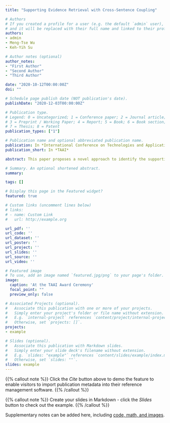 ```yaml
---
title: "Supporting Evidence Retrieval with Cross-Sentence Coupling"

# Authors
# If you created a profile for a user (e.g. the default `admin` user), write the username (folder name) here 
# and it will be replaced with their full name and linked to their profile.
authors:
- admin
- Meng-Tse Wu
- Keh-Yih Su

# Author notes (optional)
author_notes:
- "First Author"
- "Second Author"
- "Third Author"

date: "2020-10-12T00:00:00Z"
doi: ""

# Schedule page publish date (NOT publication's date).
publishDate: "2020-12-03T00:00:00Z"

# Publication type.
# Legend: 0 = Uncategorized; 1 = Conference paper; 2 = Journal article;
# 3 = Preprint / Working Paper; 4 = Report; 5 = Book; 6 = Book section;
# 7 = Thesis; 8 = Patent
publication_types: ["1"]

# Publication name and optional abbreviated publication name.
publication: In *International Conference on Technologies and Applications of Artificial Intelligence*
publication_short: In *TAAI*

abstract: This paper proposes a novel approach to identify the supporting evidence (SE) sentence (within a related document) that has low lexicon recall rate with the given question passage. Previous approaches such as BERT mainly identify SE sentences via implic- itly measuring the text similarity between the question and each sentence in the related document. However, some SE sentences possess low recall rates because they have low word-overlapping with the question text. This situation frequently occurs when the complete information crosses more than one sentence. We thus propose a novel model that incorporates cross-sentence coupling between adjacent sentences. The experiments conducted on a Chinese QA data-set show the proposed model has made 2.1% EM improvement comparing with BERT baseline.

# Summary. An optional shortened abstract.
summary: 

tags: []

# Display this page in the Featured widget?
featured: true

# Custom links (uncomment lines below)
# links:
# - name: Custom Link
#   url: http://example.org

url_pdf: ''
url_code: ''
url_dataset: ''
url_poster: ''
url_project: ''
url_slides: ''
url_source: ''
url_video: ''

# Featured image
# To use, add an image named `featured.jpg/png` to your page's folder. 
image: 
  caption: 'At the TAAI Award Ceremony'
  focal_point: ""
  preview_only: false

# Associated Projects (optional).
#   Associate this publication with one or more of your projects.
#   Simply enter your project's folder or file name without extension.
#   E.g. `internal-project` references `content/project/internal-project/index.md`.
#   Otherwise, set `projects: []`.
projects:
- example

# Slides (optional).
#   Associate this publication with Markdown slides.
#   Simply enter your slide deck's filename without extension.
#   E.g. `slides: "example"` references `content/slides/example/index.md`.
#   Otherwise, set `slides: ""`.
slides: example
---
```


{{% callout note %}}
Click the *Cite* button above to demo the feature to enable visitors to import publication metadata into their reference management software.
{{% /callout %}}

{{% callout note %}}
Create your slides in Markdown - click the *Slides* button to check out the example.
{{% /callout %}}

Supplementary notes can be added here, including [code, math, and images](https://wowchemy.com/docs/writing-markdown-latex/).
